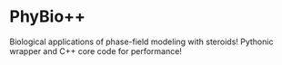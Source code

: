 # PhyBio++

Biological applications of phase-field modeling with steroids! Pythonic wrapper and C++ core code for performance!